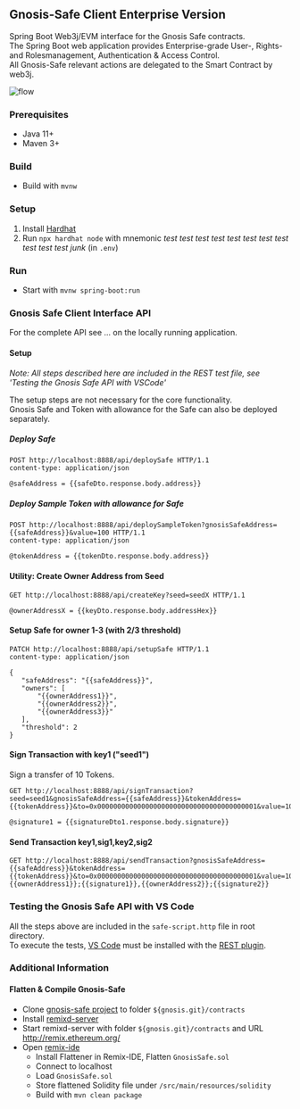 ## Gnosis-Safe Client Enterprise Version

Spring Boot Web3j/EVM interface for the Gnosis Safe contracts.  
The Spring Boot web application provides Enterprise-grade User-, Rights- and Rolesmanagement, Authentication & Access Control.  
All Gnosis-Safe relevant actions are delegated to the Smart Contract by web3j.

![flow](https://drive.google.com/uc?export=view&id=143O2tRO2WWzy-EQ2jD0MxmT4y0uYnF4o)

### Prerequisites

* Java 11+
* Maven 3+

### Build

* Build with `mvnw`

### Setup
1. Install [Hardhat](https://hardhat.org/getting-started/#quick-start)
2. Run `npx hardhat node` with mnemonic *test test test test test test test test test test test junk* (in `.env`)

### Run

* Start with `mvnw spring-boot:run`

### Gnosis Safe Client Interface API

For the complete API see ... on the locally running application.

#### Setup

_Note: All steps described here are included in the REST test file, see 'Testing the Gnosis Safe API with VSCode'_  

The setup steps are not necessary for the core functionality.  
Gnosis Safe and Token with allowance for the Safe can also be deployed separately.

##### Deploy Safe

    POST http://localhost:8888/api/deploySafe HTTP/1.1
    content-type: application/json

    @safeAddress = {{safeDto.response.body.address}}

##### Deploy Sample Token with allowance for Safe

    POST http://localhost:8888/api/deploySampleToken?gnosisSafeAddress={{safeAddress}}&value=100 HTTP/1.1
    content-type: application/json

    @tokenAddress = {{tokenDto.response.body.address}}

#### Utility: Create Owner Address from Seed
    
    GET http://localhost:8888/api/createKey?seed=seedX HTTP/1.1

    @ownerAddressX = {{keyDto.response.body.addressHex}}

#### Setup Safe for owner 1-3 (with 2/3 threshold)

    PATCH http://localhost:8888/api/setupSafe HTTP/1.1
    content-type: application/json

    {
       "safeAddress": "{{safeAddress}}",
       "owners": [
           "{{ownerAddress1}}",
           "{{ownerAddress2}}",
           "{{ownerAddress3}}"
       ],
       "threshold": 2
    }

#### Sign Transaction with key1 ("seed1")

Sign a transfer of 10 Tokens.

    GET http://localhost:8888/api/signTransaction?seed=seed1&gnosisSafeAddress={{safeAddress}}&tokenAddress={{tokenAddress}}&to=0x0000000000000000000000000000000000000001&value=10

    @signature1 = {{signatureDto1.response.body.signature}}

#### Send Transaction key1,sig1,key2,sig2

    GET http://localhost:8888/api/sendTransaction?gnosisSafeAddress={{safeAddress}}&tokenAddress={{tokenAddress}}&to=0x0000000000000000000000000000000000000001&value=10&addressAndSignature={{ownerAddress1}};{{signature1}},{{ownerAddress2}};{{signature2}}

### Testing the Gnosis Safe API with VS Code

All the steps above are included in the `safe-script.http` file in root directory.  
To execute the tests, [VS Code](https://code.visualstudio.com/) must be installed with the [REST plugin](https://marketplace.visualstudio.com/items?itemName=humao.rest-client).

### Additional Information

#### Flatten & Compile Gnosis-Safe
* Clone [gnosis-safe project](https://github.com/gnosis/safe-contracts) to folder `${gnosis.git}/contracts`
* Install [remixd-server](https://github.com/ethereum/remix-project/tree/master/libs/remixd)
* Start remixd-server with folder `${gnosis.git}/contracts` and URL http://remix.ethereum.org/
* Open [remix-ide](http://remix.ethereum.org/)
   * Install Flattener in Remix-IDE, Flatten `GnosisSafe.sol`
   * Connect to localhost
   * Load `GnosisSafe.sol`
   * Store flattened Solidity file under `/src/main/resources/solidity`
   * Build with `mvn clean package`